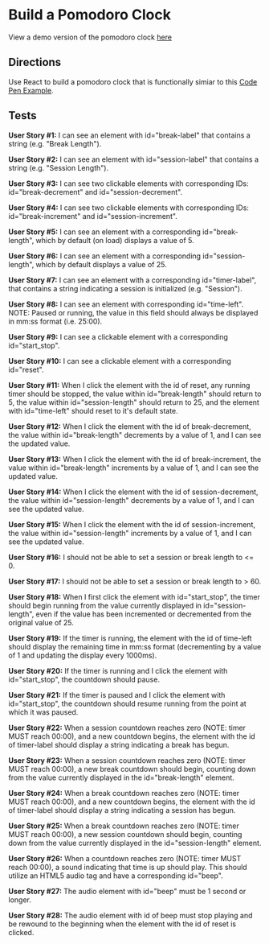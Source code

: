 # Build a Pomodoro Clock

View a demo version of the pomodoro clock [here]()

## Directions

Use React to build a pomodoro clock that is functionally simiar to this
[Code Pen Example](https://codepen.io/freeCodeCamp/full/XpKrrW).

## Tests

**User Story #1:** I can see an element with id="break-label" that contains a string (e.g. "Break Length").

**User Story #2:** I can see an element with id="session-label" that contains a string (e.g. "Session Length").

**User Story #3:** I can see two clickable elements with corresponding IDs: id="break-decrement" and id="session-decrement".

**User Story #4:** I can see two clickable elements with corresponding IDs: id="break-increment" and id="session-increment".

**User Story #5:**  I can see an element with a corresponding id="break-length", which by default (on load) displays a value of 5.

**User Story #6:** I can see an element with a corresponding id="session-length", which by default displays a value of 25.

**User Story #7:** I can see an element with a corresponding id="timer-label", that contains a string indicating a session is initialized (e.g. "Session").

**User Story #8:** I can see an element with corresponding id="time-left". NOTE: Paused or running, the value in this field should always be displayed in mm:ss format (i.e. 25:00).

**User Story #9:** I can see a clickable element with a corresponding id="start_stop".

**User Story #10:** I can see a clickable element with a corresponding id="reset".

**User Story #11:** When I click the element with the id of reset, any running timer should be stopped, the value within id="break-length" should return to 5, the value within id="session-length" should return to 25, and the element with id="time-left" should reset to it's default state.

**User Story #12:** When I click the element with the id of break-decrement, the value within id="break-length" decrements by a value of 1, and I can see the updated value.

**User Story #13:** When I click the element with the id of break-increment, the value within id="break-length" increments by a value of 1, and I can see the updated value.

**User Story #14:** When I click the element with the id of session-decrement, the value within id="session-length" decrements by a value of 1, and I can see the updated value.

**User Story #15:** When I click the element with the id of session-increment, the value within id="session-length" increments by a value of 1, and I can see the updated value.

**User Story #16:** I should not be able to set a session or break length to <= 0.

**User Story #17:** I should not be able to set a session or break length to > 60.

**User Story #18:** When I first click the element with id="start_stop", the timer should begin running from the value currently displayed in id="session-length", even if the value has been incremented or decremented from the original value of 25.

**User Story #19:** If the timer is running, the element with the id of time-left should display the remaining time in mm:ss format (decrementing by a value of 1 and updating the display every 1000ms).

**User Story #20:** If the timer is running and I click the element with id="start_stop", the countdown should pause.

**User Story #21:** If the timer is paused and I click the element with id="start_stop", the countdown should resume running from the point at which it was paused.

**User Story #22:** When a session countdown reaches zero (NOTE: timer MUST reach 00:00), and a new countdown begins, the element with the id of timer-label should display a string indicating a break has begun.

**User Story #23:** When a session countdown reaches zero (NOTE: timer MUST reach 00:00), a new break countdown should begin, counting down from the value currently displayed in the id="break-length" element.

**User Story #24:** When a break countdown reaches zero (NOTE: timer MUST reach 00:00), and a new countdown begins, the element with the id of timer-label should display a string indicating a session has begun.

**User Story #25:** When a break countdown reaches zero (NOTE: timer MUST reach 00:00), a new session countdown should begin, counting down from the value currently displayed in the id="session-length" element.

**User Story #26:** When a countdown reaches zero (NOTE: timer MUST reach 00:00), a sound indicating that time is up should play. This should utilize an HTML5 audio tag and have a corresponding id="beep".

**User Story #27:** The audio element with id="beep" must be 1 second or longer.

**User Story #28:** The audio element with id of beep must stop playing and be rewound to the beginning when the element with the id of reset is clicked.
